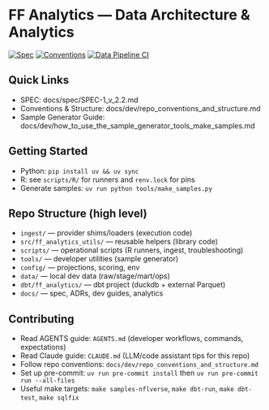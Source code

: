 # FF Analytics — Data Architecture & Analytics

[![Spec](https://img.shields.io/badge/SPEC-v2.2-brightgreen)](docs/spec/SPEC-1_v_2.2.md)
[![Conventions](https://img.shields.io/badge/Conventions-Repo%20Structure-blue)](docs/dev/repo_conventions_and_structure.md)
[![Data Pipeline CI](https://img.shields.io/badge/CI-Data%20Pipeline-lightgrey)](.github/workflows/data-pipeline.yml)

## Quick Links

- SPEC: docs/spec/SPEC-1_v_2.2.md
- Conventions & Structure: docs/dev/repo_conventions_and_structure.md
- Sample Generator Guide: docs/dev/how_to_use_the_sample_generator_tools_make_samples.md

## Getting Started

- Python: `pip install uv && uv sync`
- R: see `scripts/R/` for runners and `renv.lock` for pins
- Generate samples: `uv run python tools/make_samples.py`

## Repo Structure (high level)

- `ingest/` — provider shims/loaders (execution code)
- `src/ff_analytics_utils/` — reusable helpers (library code)
- `scripts/` — operational scripts (R runners, ingest, troubleshooting)
- `tools/` — developer utilities (sample generator)
- `config/` — projections, scoring, env
- `data/` — local dev data (raw/stage/mart/ops)
- `dbt/ff_analytics/` — dbt project (duckdb + external Parquet)
- `docs/` — spec, ADRs, dev guides, analytics

## Contributing

- Read AGENTS guide: `AGENTS.md` (developer workflows, commands, expectations)
- Read Claude guide: `CLAUDE.md` (LLM/code assistant tips for this repo)
- Follow repo conventions: `docs/dev/repo_conventions_and_structure.md`
- Set up pre-commit: `uv run pre-commit install` then `uv run pre-commit run --all-files`
- Useful make targets: `make samples-nflverse`, `make dbt-run`, `make dbt-test`, `make sqlfix`
